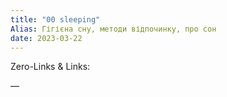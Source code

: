 ```yaml
---
title: "00 sleeping"
Alias: Гігієна сну, методи відпочинку, про сон
date: 2023-03-22  
---
```

Zero-Links & Links:  


—  
